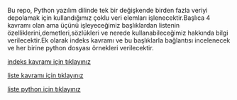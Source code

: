 Bu repo, Python yazılım dilinde tek bir değişkende birden fazla veriyi depolamak için kullandığımız çoklu veri elemları işlenecektir.Başlıca 4 kavramı olan ama üçünü işleyeceğimiz başlıklardan listenin özelliklerini,demetleri,sözlükleri ve nerede kullanabileceğimiz hakkında bilgi verilecektir.Ek olarak indeks kavramı ve bu başlıklarla bağlantısı incelenecek ve her birine python dosyası örnekleri verilecektir.

<a href="https://github.com/lenoresdead/COKLU-VERI-ELEMANLARI/blob/425250c82021ef11aa57f709f5a425f3c2a7d62a/indekskavrami.md">indeks kavramı için tıklayınız</a>

<a href="https://github.com/lenoresdead/COKLU-VERI-ELEMANLARI/blob/5d5bcac712dbe6713f37aaf0816c88026b764888/Liste%20Kavrami.md">liste kavramı için tıklayınız</a>

<a href="">liste python için tıklayınız</a>
